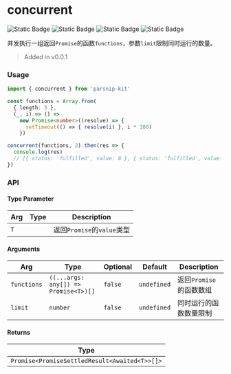 # concurrent
![Static Badge](https://img.shields.io/badge/Statement%20Coverage-100.00%-brightgreen) ![Static Badge](https://img.shields.io/badge/Branch%20Coverage-100.00%-brightgreen) ![Static Badge](https://img.shields.io/badge/Function%20Coverage-100.00%-brightgreen) ![Static Badge](https://img.shields.io/badge/Line%20Coverage-100.00%-brightgreen)
      
并发执行一组返回`Promise`的函数`functions`，参数`limit`限制同时运行的数量。

> Added in v0.0.1



### Usage

```ts
import { concurrent } from 'parsnip-kit'

const functions = Array.from(
  { length: 5 },
  (_, i) => () =>
    new Promise<number>((resolve) => {
      setTimeout(() => { resolve(i) }, i * 100)
    })

concurrent(functions, 2).then(res => {
  console.log(res)
  // [{ status: 'fulfilled', value: 0 }, { status: 'fulfilled', value: 1 }, { status: 'fulfilled', value: 2 }, { status: 'fulfilled', value: 3 }, { status: 'fulfilled', value: 4 }]
})
```


### API

#### Type Parameter

| Arg | Type | Description |
| --- | --- | --- |
| `T` | ` ` | 返回`Promise`的`value`类型  |

#### Arguments

| Arg | Type | Optional | Default | Description |
| --- | --- | --- | --- | --- |
| `functions` | `((...args: any[]) => Promise<T>)[]` | `false` | `undefined` | 返回`Promise`的函数数组  |
| `limit` | `number` | `false` | `undefined` | 同时运行的函数数量限制  |

#### Returns

| Type |
| ---  |
| `Promise<PromiseSettledResult<Awaited<T>>[]>`  |